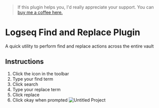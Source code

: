 >If this plugin helps you, I'd really appreciate your support. You can [buy me a coffee here. ](https://www.buymeacoffee.com/sawhney17)
# Logseq Find and Replace Plugin
A quick utility to perform find and replace actions across the entire vault

## Instructions
1. Click the icon in the toolbar
2. Type your find term
3. Click search
4. Type your replace term
5. Click replace
6. Click okay when prompted
![Untitled Project](https://user-images.githubusercontent.com/80150109/159174000-2a34ce91-095f-46e0-bd36-2c3422d5fe8e.gif)
